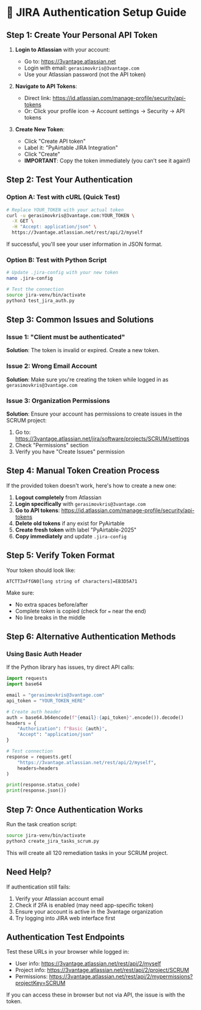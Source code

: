 # 🔐 JIRA Authentication Setup Guide

## Step 1: Create Your Personal API Token

1. **Login to Atlassian** with your account:
   - Go to: https://3vantage.atlassian.net
   - Login with email: `gerasimovkris@3vantage.com`
   - Use your Atlassian password (not the API token)

2. **Navigate to API Tokens**:
   - Direct link: https://id.atlassian.com/manage-profile/security/api-tokens
   - Or: Click your profile icon → Account settings → Security → API tokens

3. **Create New Token**:
   - Click "Create API token"
   - Label it: "PyAirtable JIRA Integration"
   - Click "Create"
   - **IMPORTANT**: Copy the token immediately (you can't see it again!)

## Step 2: Test Your Authentication

### Option A: Test with cURL (Quick Test)
```bash
# Replace YOUR_TOKEN with your actual token
curl -u gerasimovkris@3vantage.com:YOUR_TOKEN \
  -X GET \
  -H "Accept: application/json" \
  https://3vantage.atlassian.net/rest/api/2/myself
```

If successful, you'll see your user information in JSON format.

### Option B: Test with Python Script
```bash
# Update .jira-config with your new token
nano .jira-config

# Test the connection
source jira-venv/bin/activate
python3 test_jira_auth.py
```

## Step 3: Common Issues and Solutions

### Issue 1: "Client must be authenticated"
**Solution**: The token is invalid or expired. Create a new token.

### Issue 2: Wrong Email Account
**Solution**: Make sure you're creating the token while logged in as `gerasimovkris@3vantage.com`

### Issue 3: Organization Permissions
**Solution**: Ensure your account has permissions to create issues in the SCRUM project:
1. Go to: https://3vantage.atlassian.net/jira/software/projects/SCRUM/settings
2. Check "Permissions" section
3. Verify you have "Create Issues" permission

## Step 4: Manual Token Creation Process

If the provided token doesn't work, here's how to create a new one:

1. **Logout completely** from Atlassian
2. **Login specifically** with `gerasimovkris@3vantage.com`
3. **Go to API tokens**: https://id.atlassian.com/manage-profile/security/api-tokens
4. **Delete old tokens** if any exist for PyAirtable
5. **Create fresh token** with label "PyAirtable-2025"
6. **Copy immediately** and update `.jira-config`

## Step 5: Verify Token Format

Your token should look like:
```
ATCTT3xFfGN0[long string of characters]=EB3D5A71
```

Make sure:
- No extra spaces before/after
- Complete token is copied (check for `=` near the end)
- No line breaks in the middle

## Step 6: Alternative Authentication Methods

### Using Basic Auth Header
If the Python library has issues, try direct API calls:

```python
import requests
import base64

email = "gerasimovkris@3vantage.com"
api_token = "YOUR_TOKEN_HERE"

# Create auth header
auth = base64.b64encode(f"{email}:{api_token}".encode()).decode()
headers = {
    "Authorization": f"Basic {auth}",
    "Accept": "application/json"
}

# Test connection
response = requests.get(
    "https://3vantage.atlassian.net/rest/api/2/myself",
    headers=headers
)

print(response.status_code)
print(response.json())
```

## Step 7: Once Authentication Works

Run the task creation script:
```bash
source jira-venv/bin/activate
python3 create_jira_tasks_scrum.py
```

This will create all 120 remediation tasks in your SCRUM project.

## Need Help?

If authentication still fails:
1. Verify your Atlassian account email
2. Check if 2FA is enabled (may need app-specific token)
3. Ensure your account is active in the 3vantage organization
4. Try logging into JIRA web interface first

## Authentication Test Endpoints

Test these URLs in your browser while logged in:
- User info: https://3vantage.atlassian.net/rest/api/2/myself
- Project info: https://3vantage.atlassian.net/rest/api/2/project/SCRUM
- Permissions: https://3vantage.atlassian.net/rest/api/2/mypermissions?projectKey=SCRUM

If you can access these in browser but not via API, the issue is with the token.